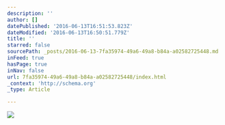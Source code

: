 ```yaml
---
description: ''
author: []
datePublished: '2016-06-13T16:51:53.823Z'
dateModified: '2016-06-13T16:50:51.779Z'
title: ''
starred: false
sourcePath: _posts/2016-06-13-7fa35974-49a6-49a8-b84a-a02582725448.md
inFeed: true
hasPage: true
inNav: false
url: 7fa35974-49a6-49a8-b84a-a02582725448/index.html
_context: 'http://schema.org'
_type: Article

---
```

![](https://the-grid-user-content.s3-us-west-2.amazonaws.com/4f3aa11b-d366-4edd-9237-31d88669aed7.jpg)